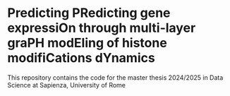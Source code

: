 # Predicting PRedicting gene expressiOn through multi-layer graPH modEling of histone modifiCations dYnamics
This repository contains the code for the master thesis 2024/2025 in Data Science at Sapienza, University of Rome
